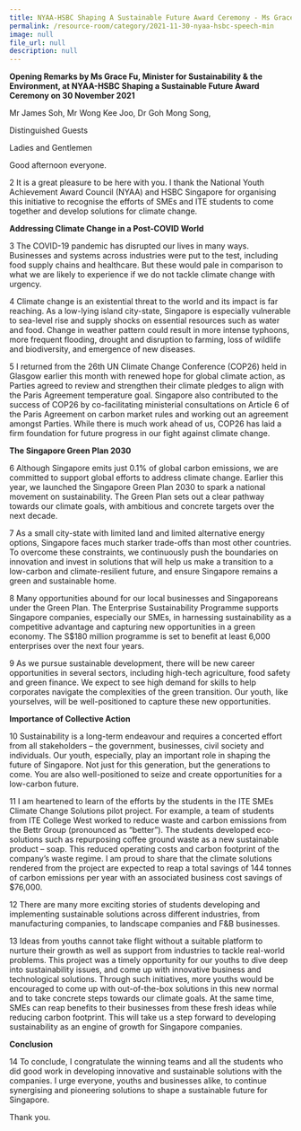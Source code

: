 ```yaml
---
title: NYAA-HSBC Shaping A Sustainable Future Award Ceremony - Ms Grace Fu
permalink: /resource-room/category/2021-11-30-nyaa-hsbc-speech-min
image: null
file_url: null
description: null
---
```

**Opening Remarks by Ms Grace Fu, Minister for Sustainability & the Environment, at NYAA-HSBC Shaping a Sustainable Future Award Ceremony on 30 November 2021**
 
Mr James Soh,
Mr Wong Kee Joo,
Dr Goh Mong Song,

Distinguished Guests

Ladies and Gentlemen

Good afternoon everyone.

2 It is a great pleasure to be here with you. I thank the National Youth Achievement Award Council (NYAA) and HSBC Singapore for organising this initiative to recognise the efforts of SMEs and ITE students to come together and develop solutions for climate change.

**Addressing Climate Change in a Post-COVID World**

3 The COVID-19 pandemic has disrupted our lives in many ways. Businesses and systems across industries were put to the test, including food supply chains and healthcare. But these would pale in comparison to what we are likely to experience if we do not tackle climate change with urgency.

4 Climate change is an existential threat to the world and its impact is far reaching. As a low-lying island city-state, Singapore is especially vulnerable to sea-level rise and supply shocks on essential resources such as water and food. Change in weather pattern could result in more intense typhoons, more frequent flooding, drought and disruption to farming, loss of wildlife and biodiversity, and emergence of new diseases.

5 I returned from the 26th UN Climate Change Conference (COP26) held in Glasgow earlier this month with renewed hope for global climate action, as Parties agreed to review and strengthen their climate pledges to align with the Paris Agreement temperature goal. Singapore also contributed to the success of COP26 by co-facilitating ministerial consultations on Article 6 of the Paris Agreement on carbon market rules and working out an agreement amongst Parties. While there is much work ahead of us, COP26 has laid a firm foundation for future progress in our fight against climate change.

**The Singapore Green Plan 2030**

6 Although Singapore emits just 0.1% of global carbon emissions, we are committed to support global efforts to address climate change. Earlier this year, we launched the Singapore Green Plan 2030 to spark a national movement on sustainability. The Green Plan sets out a clear pathway towards our climate goals, with ambitious and concrete targets over the next decade.

7 As a small city-state with limited land and limited alternative energy options, Singapore faces much starker trade-offs than most other countries. To overcome these constraints, we continuously push the boundaries on innovation and invest in solutions that will help us make a transition to a low-carbon and climate-resilient future, and ensure Singapore remains a green and sustainable home.

8 Many opportunities abound for our local businesses and Singaporeans under the Green Plan. The Enterprise Sustainability Programme supports Singapore companies, especially our SMEs, in harnessing sustainability as a competitive advantage and capturing new opportunities in a green economy. The S$180 million programme is set to benefit at least 6,000 enterprises over the next four years.

9 As we pursue sustainable development, there will be new career opportunities in several sectors, including high-tech agriculture, food safety and green finance. We expect to see high demand for skills to help corporates navigate the complexities of the green transition. Our youth, like yourselves, will be well-positioned to capture these new opportunities.

**Importance of Collective Action**

10 Sustainability is a long-term endeavour and requires a concerted effort from all stakeholders – the government, businesses, civil society and individuals. Our youth, especially, play an important role in shaping the future of Singapore. Not just for this generation, but the generations to come. You are also well-positioned to seize and create opportunities for a low-carbon future.

11 I am heartened to learn of the efforts by the students in the ITE SMEs Climate Change Solutions pilot project. For example, a team of students from ITE College West worked to reduce waste and carbon emissions from the Bettr Group (pronounced as “better”). The students developed eco-solutions such as repurposing coffee ground waste as a new sustainable product – soap. This reduced operating costs and carbon footprint of the company’s waste regime. I am proud to share that the climate solutions rendered from the project are expected to reap a total savings of 144 tonnes of carbon emissions per year with an associated business cost savings of $76,000.

12 There are many more exciting stories of students developing and implementing sustainable solutions across different industries, from manufacturing companies, to landscape companies and F&B businesses.

13 Ideas from youths cannot take flight without a suitable platform to nurture their growth as well as support from industries to tackle real-world problems. This project was a timely opportunity for our youths to dive deep into sustainability issues, and come up with innovative business and technological solutions. Through such initiatives, more youths would be encouraged to come up with out-of-the-box solutions in this new normal and to take concrete steps towards our climate goals. At the same time, SMEs can reap benefits to their businesses from these fresh ideas while reducing carbon footprint. This will take us a step forward to developing sustainability as an engine of growth for Singapore companies.

**Conclusion**

14 To conclude, I congratulate the winning teams and all the students who did good work in developing innovative and sustainable solutions with the companies. I urge everyone, youths and businesses alike, to continue synergising and pioneering solutions to shape a sustainable future for Singapore.

Thank you.

